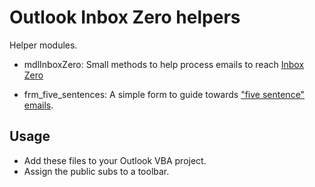 # Outlook Inbox Zero helpers

Helper modules.

* mdlInboxZero: Small methods to help process emails to reach
  [Inbox Zero](https://www.youtube.com/watch?v=z9UjeTMb3Yk)

* frm_five_sentences: A simple form to guide towards
  ["five sentence" emails](https://www.entrepreneur.com/article/226581).

## Usage

* Add these files to your Outlook VBA project.
* Assign the public subs to a toolbar.



